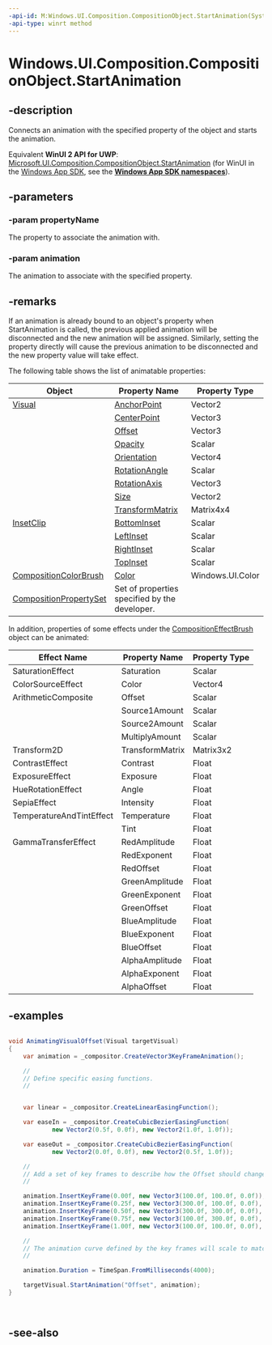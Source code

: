 ```yaml
---
-api-id: M:Windows.UI.Composition.CompositionObject.StartAnimation(System.String,Windows.UI.Composition.CompositionAnimation)
-api-type: winrt method
---
```


<!-- Method syntax
public void StartAnimation(System.String propertyName, Windows.UI.Composition.CompositionAnimation animation)
-->

# Windows.UI.Composition.CompositionObject.StartAnimation

## -description
Connects an animation with the specified property of the object and starts the animation.

Equivalent **WinUI 2 API for UWP**: [Microsoft.UI.Composition.CompositionObject.StartAnimation](/windows/winui/api/microsoft.ui.composition.compositionobject.startanimation) (for WinUI in the [Windows App SDK](/windows/apps/windows-app-sdk/), see the **[Windows App SDK namespaces](/windows/windows-app-sdk/api/winrt/)**).

## -parameters
### -param propertyName
The property to associate the animation with.

### -param animation
The animation to associate with the specified property.

## -remarks
If an animation is already bound to an object's property when StartAnimation is called, the previous applied animation will be disconnected and the new animation will be assigned. Similarly, setting the property directly will cause the previous animation to be disconnected and the new property value will take effect.

The following table shows the list of animatable properties:

| Object | Property Name | Property Type |
|---------|---------|---------|
| [Visual](visual.md) | [AnchorPoint](visual_anchorpoint.md) | Vector2 |
|  | [CenterPoint](visual_centerpoint.md) | Vector3 |
|  | [Offset](visual_offset.md) | Vector3 |
|  | [Opacity](visual_opacity.md) | Scalar |
|  | [Orientation](visual_orientation.md) | Vector4 |
|  | [RotationAngle](visual_rotationangle.md) | Scalar |
|  | [RotationAxis](visual_rotationaxis.md) | Vector3 |
|  | [Size](visual_size.md) | Vector2 |
|  | [TransformMatrix](visual_transformmatrix.md) | Matrix4x4 |
| [InsetClip](insetclip.md) | [BottomInset](insetclip_bottominset.md) | Scalar |
|  | [LeftInset](insetclip_leftinset.md) | Scalar |
|  | [RightInset](insetclip_rightinset.md) | Scalar |
|  | [TopInset](insetclip_topinset.md) | Scalar |
| [CompositionColorBrush](compositioncolorbrush.md) | [Color](compositioncolorbrush_color.md) | Windows.UI.Color |
| [CompositionPropertySet](compositionpropertyset.md) | Set of properties specified by the developer. |  |

In addition, properties of some effects under the [CompositionEffectBrush](compositioneffectbrush.md) object can be animated:

| Effect Name | Property Name | Property Type |
|---|---|---|
| SaturationEffect | Saturation | Scalar |
| ColorSourceEffect | Color | Vector4 |
| ArithmeticComposite | Offset | Scalar |
| | Source1Amount | Scalar |
| | Source2Amount | Scalar |
| | MultiplyAmount | Scalar |
| Transform2D | TransformMatrix | Matrix3x2 |
| ContrastEffect | Contrast | Float |
| ExposureEffect | Exposure | Float |
| HueRotationEffect | Angle | Float |
| SepiaEffect | Intensity | Float |
| TemperatureAndTintEffect | Temperature | Float |
| | Tint | Float |
| GammaTransferEffect | RedAmplitude | Float |
| | RedExponent | Float |
| | RedOffset | Float |
| | GreenAmplitude | Float |
| | GreenExponent | Float |
| | GreenOffset | Float |
| | BlueAmplitude | Float |
| | BlueExponent | Float |
| | BlueOffset | Float |
| | AlphaAmplitude | Float |
| | AlphaExponent | Float |
| | AlphaOffset | Float |

## -examples
```csharp

void AnimatingVisualOffset(Visual targetVisual) 
{ 
    var animation = _compositor.CreateVector3KeyFrameAnimation(); 

    // 
    // Define specific easing functions. 
    // 


    var linear = _compositor.CreateLinearEasingFunction(); 

    var easeIn = _compositor.CreateCubicBezierEasingFunction( 
            new Vector2(0.5f, 0.0f), new Vector2(1.0f, 1.0f)); 

    var easeOut = _compositor.CreateCubicBezierEasingFunction( 
            new Vector2(0.0f, 0.0f), new Vector2(0.5f, 1.0f)); 

    // 
    // Add a set of key frames to describe how the Offset should change over time.   
    // 

    animation.InsertKeyFrame(0.00f, new Vector3(100.0f, 100.0f, 0.0f)); 
    animation.InsertKeyFrame(0.25f, new Vector3(300.0f, 100.0f, 0.0f), easeIn); 
    animation.InsertKeyFrame(0.50f, new Vector3(300.0f, 300.0f, 0.0f), linear); 
    animation.InsertKeyFrame(0.75f, new Vector3(100.0f, 300.0f, 0.0f), linear); 
    animation.InsertKeyFrame(1.00f, new Vector3(100.0f, 100.0f, 0.0f), easeOut); 

    // 
    // The animation curve defined by the key frames will scale to match the duration. 
    // 

    animation.Duration = TimeSpan.FromMilliseconds(4000); 

    targetVisual.StartAnimation("Offset", animation); 
} 
          
          
```



## -see-also
